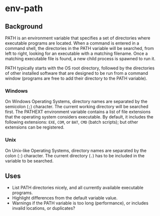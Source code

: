 # env-path

## Background
PATH is an environment variable that specifies a set of directories where executable programs are located. When a command is entered in a command shell, the directories in the PATH variable will be searched, from left to right, looking for an executable with a matching filename. Once a matching executable file is found, a new child process is spawned to run it.

PATH typically starts with the OS root directory, followed by the directories of other installed software that are designed to be run from a command window (programs are free to add their directory to the PATH variable).

### Windows
On Windows Operating Systems, directory names are separated by the semicolon (`;`) character. The current working directory will be searched first. The PATHEXT environment variable contains a list of file extensions that the operating system considers executable. By default, it includes the following extensions: `EXE`, `COM`, or `BAT`, `CMD` (batch scripts); but other extensions can be registered.

### Unix
On Unix-like Operating Systems, directory names are separated by the colon (`:`) character. The current directory (`.`) has to be included in the variable to be searched.

## Uses
* List PATH directories nicely, and all currently available executable programs.
* Highlight differences from the default variable value.
* Warnings if the PATH variable is too long (performance), or includes invalid locations, or duplicates?
